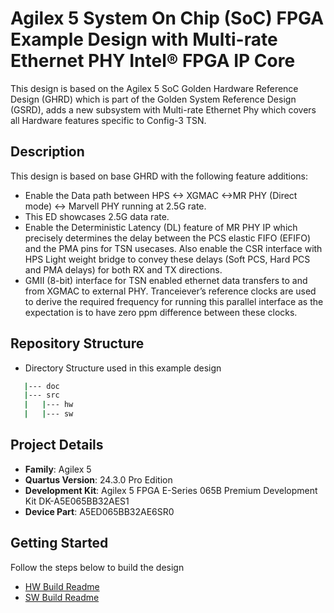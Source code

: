 # Agilex 5 System On Chip (SoC) FPGA Example Design with Multi-rate Ethernet PHY Intel® FPGA IP Core
This design is based on the Agilex 5 SoC Golden Hardware Reference Design (GHRD) which is part of the Golden System Reference Design (GSRD), adds a new subsystem with Multi-rate Ethernet Phy which covers all Hardware features specific to Config-3 TSN.

## Description
This design is based on base GHRD with the following feature additions: 
- Enable the Data path between HPS <-> XGMAC <->MR PHY (Direct mode) <-> Marvell PHY running at 2.5G rate.
- This ED showcases 2.5G data rate.
- Enable the Deterministic Latency (DL) feature of MR PHY IP which precisely determines the delay between the PCS elastic FIFO (EFIFO) and the PMA pins for TSN usecases. Also enable the CSR interface with HPS Light weight bridge to convey these delays (Soft PCS, Hard PCS   and PMA delays) for both RX and TX directions.
- GMII (8-bit) interface for TSN enabled ethernet data transfers to and from XGMAC to external PHY. Tranceiever’s reference clocks are used to derive the required frequency for running this parallel interface as the expectation is to have zero ppm difference between these clocks.  

## Repository Structure

- Directory Structure used in this example design
 ```bash
    |--- doc  
    |--- src
    |   |--- hw 
    |   |--- sw 
 ```

## Project Details 
- **Family**: Agilex 5
- **Quartus Version**: 24.3.0 Pro Edition
- **Development Kit**: Agilex 5 FPGA E-Series 065B Premium Development Kit DK-A5E065BB32AES1
- **Device Part**: A5ED065BB32AE6SR0

## Getting Started
Follow the steps below to build the design
- [HW Build Readme](src/hw/README.md)
- [SW Build Readme](src/sw/README.md)
